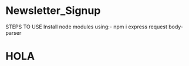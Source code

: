 # Newsletter_Signup
STEPS TO USE 
Install node modules using:-
npm i express
request body-parser 

# HOLA
